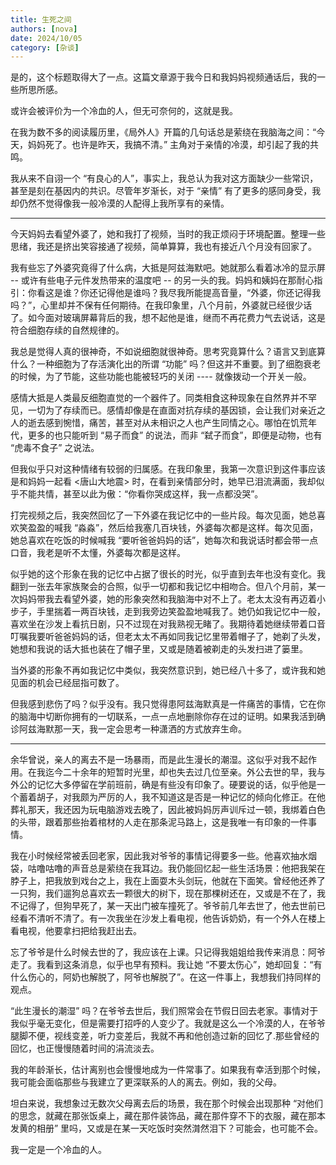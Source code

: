 ```yaml
---
title: 生死之间
authors: [nova]
date: 2024/10/05
category: [杂谈]
---
```


是的，这个标题取得大了一点。这篇文章源于我今日和我妈妈视频通话后，我的一些所思所感。

或许会被评价为一个冷血的人，但无可奈何的，这就是我。

<!--truncate-->

在我为数不多的阅读履历里，《局外人》开篇的几句话总是萦绕在我脑海之间：“今天，妈妈死了。也许是昨天，我搞不清。” 主角对于亲情的冷漠，却引起了我的共鸣。

我从来不自诩一个 “有良心的人”，事实上，我总认为我对这方面缺少一些常识，甚至是刻在基因内的共识。尽管年岁渐长，对于 “亲情” 有了更多的感同身受，我却仍然不觉得像我一般冷漠的人配得上我所享有的亲情。

---

今天妈妈去看望外婆了，她和我打了视频，当时的我正烦闷于环境配置。整理一些思绪，我还是挤出笑容接通了视频，简单算算，我也有接近八个月没有回家了。

我有些忘了外婆究竟得了什么病，大抵是阿兹海默吧。她就那么看着冰冷的显示屏 -- 或许有些电子元件发热带来的温度吧 -- 的另一头的我。妈妈和姨妈在那耐心指引：你看这是谁？你还记得他是谁吗？我尽我所能提高音量，“外婆，你还记得我吗？”，心里却并不保有任何期待。在我印象里，八个月前，外婆就已经很少话了。如今面对玻璃屏幕背后的我，想不起他是谁，继而不再花费力气去说话，这是符合细胞存续的自然规律的。

我总是觉得人真的很神奇，不如说细胞就很神奇。思考究竟算什么？语言又到底算什么？一种细胞为了存活演化出的所谓 “功能” 吗？但这并不重要。到了细胞衰老的时候，为了节能，这些功能也能被轻巧的关闭 ---- 就像拨动一个开关一般。

感情大抵是人类最反细胞直觉的一个器件了。同类相食这种现象在自然界并不罕见，一切为了存续而已。感情却像是在直面对抗存续的基因锁，会让我们对亲近之人的逝去感到惋惜，痛苦，甚至对从未相识之人也产生同情之心。哪怕在饥荒年代，更多的也只能听到 “易子而食” 的说法，而非 “弑子而食”，即便是动物，也有 “虎毒不食子” 之说法。

但我似乎只对这种情绪有较弱的归属感。在我印象里，我第一次意识到这件事应该是和妈妈一起看 <唐山大地震> 时，在看到亲情部分时，她早已泪流满面，我却似乎不能共情，甚至以此为傲：“你看你哭成这样，我一点都没哭”。

打完视频之后，我突然回忆了一下外婆在我记忆中的一些片段。每次见面，她总喜欢笑盈盈的喊我 “淼淼”，然后给我塞几百块钱，外婆每次都是这样。每次见面，她总喜欢在吃饭的时候喊我 “要听爸爸妈妈的话”，她每次和我说话时都会带一点口音，我老是听不太懂，外婆每次都是这样。

似乎她的这个形象在我的记忆中占据了很长的时光，似乎直到去年也没有变化。我翻到一张去年家族聚会的合照，似乎一切都和我记忆中相吻合。但八个月前，某一次妈妈带我去看望外婆，她的形象突然和我脑海中对不上了。老太太没有再迈着小步子，手里揣着一两百块钱，走到我旁边笑盈盈地喊我了。她仍如我记忆中一般，喜欢坐在沙发上看抗日剧，只不过现在对我熟视无睹了。我期待着她继续带着口音叮嘱我要听爸爸妈妈的话，但老太太不再如同我记忆里带着帽子了，她剃了头发，她想和我说的话大抵也装在了帽子里，又或是随着被剃走的头发扫进了篓里。

当外婆的形象不再如我记忆中类似，我突然意识到，她已经八十多了，或许我和她见面的机会已经屈指可数了。

但我感到悲伤了吗？似乎没有。我只觉得患阿兹海默真是一件痛苦的事情，它在你的脑海中切断你拥有的一切联系，一点一点地删除你存在过的证明。如果我活到确诊阿兹海默那一天，我一定会思考一种潇洒的方式放弃生命。

---

余华曾说，亲人的离去不是一场暴雨，而是此生漫长的潮湿。这似乎对我不起作用。在我迄今二十余年的短暂时光里，却也失去过几位至亲。外公去世的早，我与外公的记忆大多停留在学前班前，确是有些没有印象了。硬要说的话，似乎他是一个蓄着胡子，对我颇为严厉的人，我不知道这是否是一种记忆的倾向化修正。在他葬礼那天，我还因为玩电脑游戏去晚了，因此被妈妈厉声训斥过一顿，我绑着白色的头带，跟着那些抬着棺材的人走在那条泥马路上，这是我唯一有印象的一件事情。

我在小时候经常被丢回老家，因此我对爷爷的事情记得要多一些。他喜欢抽水烟袋，咕噜咕噜的声音总是萦绕在我耳边。我仍能回忆起一些生活场景：他把我架在脖子上，把我放到戏台之上，我在上面耍木头剑玩，他就在下面笑。曾经他还养了一只狗，我们遛狗总喜欢去一颗很大的树下，现在那棵树还在，又或是不在了，我不记得了，但狗早死了，某一天出门被车撞死了。爷爷前几年去世了，他去世前已经看不清听不清了。有一次我坐在沙发上看电视，他告诉奶奶，有一个外人在楼上看电视，他要拿扫把给我赶出去。

忘了爷爷是什么时候去世的了，我应该在上课。只记得我姐姐给我传来消息：阿爷走了。我看到这条消息，似乎也早有预料。我让她 “不要太伤心”，她却回复：“有什么伤心的，阿奶也解脱了，阿爷也解脱了”。在这一件事上，我想我们持同样的观点。

“此生漫长的潮湿” 吗？在爷爷去世后，我们照常会在节假日回去老家。事情对于我似乎毫无变化，但是需要打招呼的人变少了。我就是这么一个冷漠的人，在爷爷腿脚不便，视线变差，听力变差后，我就不再和他创造过新的回忆了.那些曾经的回忆，也正慢慢随着时间的涓流淡去。

我的年龄渐长，估计离别也会慢慢地成为一件常事了。如果我有幸活到那个时候，我可能会面临那些与我建立了更深联系的人的离去。例如，我的父母。

坦白来说，我想象过无数次父母离去后的场景，我在那个时候会出现那种 “对他们的思念，就藏在那张饭桌上，藏在那件装饰品，藏在那件穿不下的衣服，藏在那本发黄的相册” 里吗，又或是在某一天吃饭时突然潸然泪下？可能会，也可能不会。

我一定是一个冷血的人。
